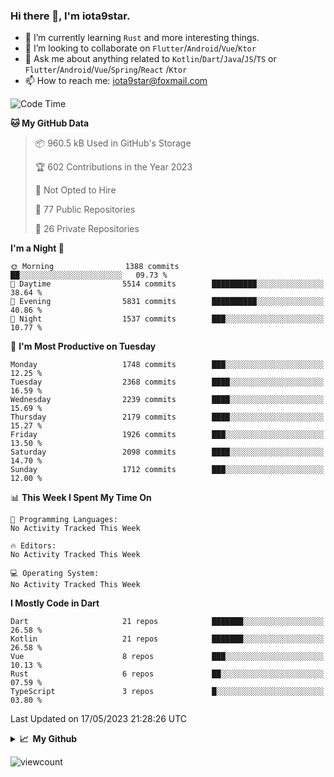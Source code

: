### Hi there 👋, I'm iota9star.

- 🌱 I’m currently learning `Rust` and more interesting things.
- 👯 I’m looking to collaborate on `Flutter`/`Android`/`Vue`/`Ktor`
- 💬 Ask me about anything related to `Kotlin`/`Dart`/`Java`/`JS`/`TS` or `Flutter`/`Android`/`Vue`/`Spring`/`React`
  /`Ktor`
- 📫 How to reach me: [iota9star@foxmail.com](iota9star@foxmail.com)



<!--START_SECTION:waka-->
![Code Time](http://img.shields.io/badge/Code%20Time-3%2C090%20hrs%2054%20mins-blue)

**🐱 My GitHub Data** 

> 📦 960.5 kB Used in GitHub's Storage 
 > 
> 🏆 602 Contributions in the Year 2023
 > 
> 🚫 Not Opted to Hire
 > 
> 📜 77 Public Repositories 
 > 
> 🔑 26 Private Repositories 
 > 
**I'm a Night 🦉** 

```text
🌞 Morning                1388 commits        ██░░░░░░░░░░░░░░░░░░░░░░░   09.73 % 
🌆 Daytime                5514 commits        ██████████░░░░░░░░░░░░░░░   38.64 % 
🌃 Evening                5831 commits        ██████████░░░░░░░░░░░░░░░   40.86 % 
🌙 Night                  1537 commits        ███░░░░░░░░░░░░░░░░░░░░░░   10.77 % 
```
📅 **I'm Most Productive on Tuesday** 

```text
Monday                   1748 commits        ███░░░░░░░░░░░░░░░░░░░░░░   12.25 % 
Tuesday                  2368 commits        ████░░░░░░░░░░░░░░░░░░░░░   16.59 % 
Wednesday                2239 commits        ████░░░░░░░░░░░░░░░░░░░░░   15.69 % 
Thursday                 2179 commits        ████░░░░░░░░░░░░░░░░░░░░░   15.27 % 
Friday                   1926 commits        ███░░░░░░░░░░░░░░░░░░░░░░   13.50 % 
Saturday                 2098 commits        ████░░░░░░░░░░░░░░░░░░░░░   14.70 % 
Sunday                   1712 commits        ███░░░░░░░░░░░░░░░░░░░░░░   12.00 % 
```


📊 **This Week I Spent My Time On** 

```text
💬 Programming Languages: 
No Activity Tracked This Week

🔥 Editors: 
No Activity Tracked This Week

💻 Operating System: 
No Activity Tracked This Week
```

**I Mostly Code in Dart** 

```text
Dart                     21 repos            ███████░░░░░░░░░░░░░░░░░░   26.58 % 
Kotlin                   21 repos            ███████░░░░░░░░░░░░░░░░░░   26.58 % 
Vue                      8 repos             ███░░░░░░░░░░░░░░░░░░░░░░   10.13 % 
Rust                     6 repos             ██░░░░░░░░░░░░░░░░░░░░░░░   07.59 % 
TypeScript               3 repos             █░░░░░░░░░░░░░░░░░░░░░░░░   03.80 % 
```




 Last Updated on 17/05/2023 21:28:26 UTC
<!--END_SECTION:waka-->

<details>
  <summary><b>📈&nbsp;&nbsp;My Github</b></summary>
  <br>
  <img src='https://github-profile-trophy.vercel.app/?username=iota9star'>
  <img src='https://bad-apple-github-readme.vercel.app/api?show_bg=1&username=iota9star&hide_title=true'>
  <img src='http://cr-skills-chart-widget.azurewebsites.net/api/api?username=iota9star'>
</details>


![viewcount](https://count.getloli.com/get/@iota9star?theme=rule34)

